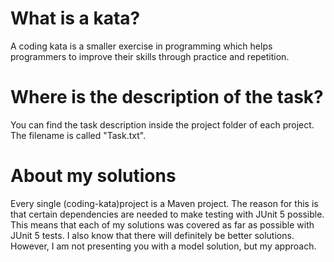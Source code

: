 # What is a kata?
A coding kata is a smaller exercise in programming which helps programmers to improve their skills through practice and repetition.

# Where is the description of the task?
You can find the task description inside the project folder of each project. 
The filename is called "Task.txt".

# About my solutions
Every single (coding-kata)project is a Maven project. 
The reason for this is that certain dependencies are needed to make testing with JUnit 5 possible. 
This means that each of my solutions was covered as far as possible with JUnit 5 tests.
I also know that there will definitely be better solutions. However, I am not presenting you with a model solution, but my approach.
